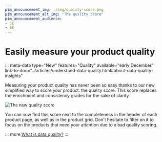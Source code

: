 ```yaml
---
pim_announcement_img: ./img/quality-score.png
pim_announcement_alt_img: "The quality score"
pim_announcement_audience:
- CE
- EE
---
```


# Easily measure your product quality
::: meta-data type="New" features="Quality" available="early December" link-to-doc="../articles/understand-data-quality.html#about-data-quality-insights"

Measuring your product quality has never been so easy thanks to our new simplified way to score your product: the quality score. This score replaces the enrichment and consistency grades for the sake of clarity.

![The new quality score](../img/quality-score-in-pef.png) 

You can now find this score next to the completeness in the header of each product page, as well as in the product grid. Don't hesitate to filter on it to focus on the products that need your attention due to a bad quality scoring.

::: more
[What is data quality?](../articles/understand-data-quality.html)
:::
